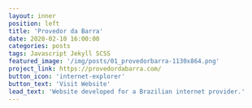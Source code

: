 ```yaml
---
layout: inner
position: left
title: 'Provedor da Barra'
date: 2020-02-10 16:00:00
categories: posts
tags: Javascript Jekyll SCSS
featured_image: '/img/posts/01_provedorbarra-1130x864.png'
project_link: https://provedordabarra.com/
button_icon: 'internet-explorer'
button_text: 'Visit Website'
lead_text: 'Website developed for a Brazilian internet provider.'
---
```


